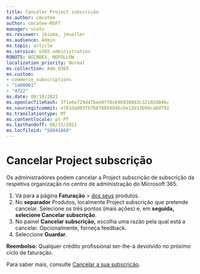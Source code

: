 ```yaml
---
title: Cancelar Project subscrição
ms.author: cmcatee
author: cmcatee-MSFT
manager: scotv
ms.reviewer: jkinma, jmueller
ms.audience: Admin
ms.topic: article
ms.service: o365-administration
ROBOTS: NOINDEX, NOFOLLOW
localization_priority: Normal
ms.collection: Adm_O365
ms.custom:
- commerce_subscriptions
- "1400001"
- "4722"
ms.date: 08/10/2021
ms.openlocfilehash: 3f1e6e729d47bee0ff8c69b938883c32102d046c
ms.sourcegitcommit: e781da003fb7b878854846cbe12b13b9dca8df92
ms.translationtype: MT
ms.contentlocale: pt-PT
ms.lasthandoff: 08/31/2021
ms.locfileid: "58841660"
---
```

# <a name="cancel-project-subscription"></a>Cancelar Project subscrição

Os administradores podem cancelar a Project subscrição de subscrição da respetiva organização no centro de administração do Microsoft 365.

1. Vá para a página **Faturação** \> [dos seus](https://go.microsoft.com/fwlink/p/?linkid=842054) produtos.
2. No **separador** Produtos, localmente Project subscrição que pretende cancelar. Selecione os três pontos (mais ações) e, em **seguida, selecione Cancelar subscrição**.
3. No painel **Cancelar subscrição,** escolha uma razão pela qual está a cancelar. Opcionalmente, forneça feedback.
4. Seleccione **Guardar**.

**Reembolso:** Qualquer crédito profissional ser-lhe-à devolvido no próximo ciclo de faturação.

Para saber mais, consulte [Cancelar a sua subscrição](https://docs.microsoft.com/microsoft-365/commerce/subscriptions/cancel-your-subscription).